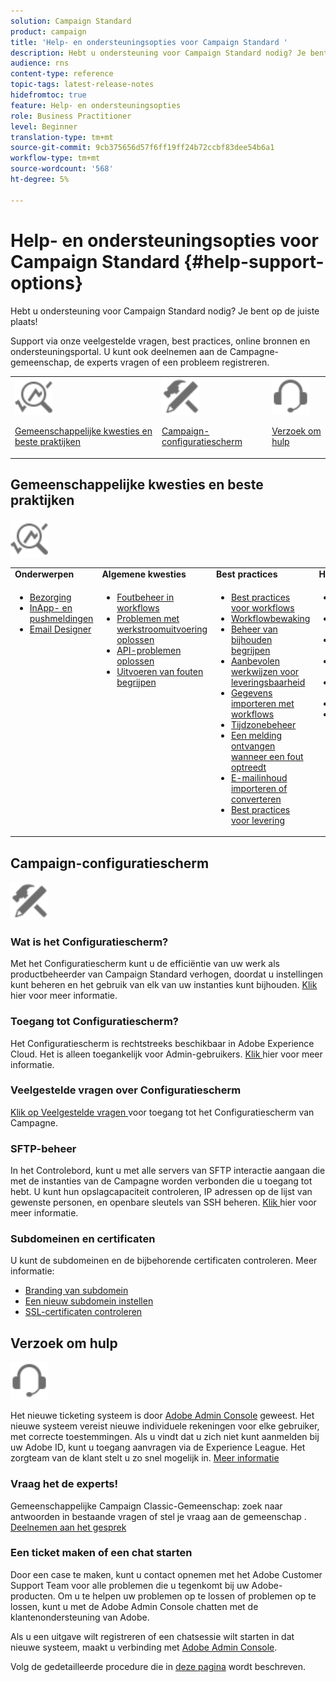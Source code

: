 ```yaml
---
solution: Campaign Standard
product: campaign
title: 'Help- en ondersteuningsopties voor Campaign Standard '
description: Hebt u ondersteuning voor Campaign Standard nodig? Je bent op de juiste plaats!
audience: rns
content-type: reference
topic-tags: latest-release-notes
hidefromtoc: true
feature: Help- en ondersteuningsopties
role: Business Practitioner
level: Beginner
translation-type: tm+mt
source-git-commit: 9cb375656d57f6ff19ff24b72ccbf83dee54b6a1
workflow-type: tm+mt
source-wordcount: '568'
ht-degree: 5%

---
```



# Help- en ondersteuningsopties voor Campaign Standard {#help-support-options}

Hebt u ondersteuning voor Campaign Standard nodig? Je bent op de juiste plaats!

Support via onze veelgestelde vragen, best practices, online bronnen en ondersteuningsportal. U kunt ook deelnemen aan de Campagne-gemeenschap, de experts vragen of een probleem registreren.

<table>
    <tr>
        <td><img src="start/using/assets/do-not-localize/icon-faq.svg" width="60px"><p><a href="#faq">Gemeenschappelijke kwesties en beste praktijken</a></p></td>
        <td><img src="start/using/assets/do-not-localize/icon-control-panel.svg" width="60px"><p><a href="#control-panel">Campaign-configuratiescherm</a></p></td>
        <td><img src="start/using/assets/do-not-localize/icon-support.svg" width="60px"><p><a href="#support">Verzoek om hulp</a></p></td>
    </tr>
</table>

## Gemeenschappelijke kwesties en beste praktijken

<img src="start/using/assets/do-not-localize/icon-faq.svg" width="60px">

<table>
    <tr><td><strong>Onderwerpen</strong></td><td><strong>Algemene kwesties</strong></td><td><strong>Best practices</strong></td><td><strong>Hoe kan ik</strong></td></tr>
    <tr>
    <td valign="top">
        <ul>
        <li><a href="sending/using/monitor-deliverability.md">Bezorging</a></li>
        <li><a href="administration/using/aep-faq.md">InApp- en pushmeldingen</a></li>
        <li><a href="designing/using/faq-email-designer.md">Email Designer</a></li>
        </ul>
    </td>
    <td valign="top">
        <ul>
        <li><a href="automating/using/monitoring-workflow-execution.md#error-management">Foutbeheer in workflows</a></li>
        <li><a href="automating/using/best-practices-workflows.md">Problemen met werkstroomuitvoering oplossen</a></li>
        <li><a href="api/using/troubleshooting.md">API-problemen oplossen</a></li>
        <li><a href="sending/using/understanding-delivery-failures.md">Uitvoeren van fouten begrijpen</a></li>
        </ul>
    </td>
   <td valign="top">
        <ul>
        <li><a href="automating/using/best-practices-workflows.md">Best practices voor workflows</a></li>
        <li><a href="automating/using/about-workflow-execution.md">Workflowbewaking</a></li>
        <li><a href="sending/using/tracking-messages.md">Beheer van bijhouden begrijpen</a></li>
        <li><a href="sending/using/about-deliverability.md">Aanbevolen werkwijzen voor leveringsbaarheid</a></li>
        <li><a href="automating/using/creating-import-workflow-templates.md">Gegevens importeren met workflows</a></li>
        <li><a href="sending/using/sending-messages-at-the-recipient-s-time-zone.md">Tijdzonebeheer</a></li>
        <li><a href="sending/using/receiving-alerts-when-failures-happen.md">Een melding ontvangen wanneer een fout optreedt</a></li>
        <li><a href="designing/using/using-existing-content.md">E-mailinhoud importeren of converteren</a></li>
        <li><a href="sending/using/delivery-best-practices.md">Best practices voor levering</a></li>
        </ul>
    </td>
    <td valign="top">
        <ul>
        <li><a href="rn/using/release-planning.md">Upgrade naar een nieuwe versie</a></li>
        <li><a href="sending/using/monitoring-a-delivery.md">Een levering controleren</a></li>
        <li><a href="sending/using/understanding-quarantine-management.md">quarantainebeheer begrijpen</a></li>
        <li><a href="start/using/privacy-management.md">Privacy- en toestemmingsbeheer</a></li>
        <li><a href="automating/using/query.md">Een query ontwerpen</a></li>
        <li><a href="automating/using/query-samples.md">Query-voorbeelden</a></li>
        <li><a href="https://helpx.adobe.com/campaiacs-mobile.html">Mobiele kanalen configureren</a></li>
        </ul>
    </td>
    </tr>
</table>

## Campaign-configuratiescherm

<img src="start/using/assets/do-not-localize/icon-control-panel.svg" width="60px">

### Wat is het Configuratiescherm?

Met het Configuratiescherm kunt u de efficiëntie van uw werk als productbeheerder van Campaign Standard verhogen, doordat u instellingen kunt beheren en het gebruik van elk van uw instanties kunt bijhouden.
[Klik ](https://experienceleague.adobe.com/docs/control-panel/using/discover-control-panel/key-features.html?lang=en#discover-control-panel) hier voor meer informatie.

### Toegang tot Configuratiescherm?

Het Configuratiescherm is rechtstreeks beschikbaar in Adobe Experience Cloud. Het is alleen toegankelijk voor Admin-gebruikers. [Klik ](https://experienceleague.adobe.com/docs/control-panel/using/discover-control-panel/accessing-control-panel.html?lang=en#discover-control-panel) hier voor meer informatie.

### Veelgestelde vragen over Configuratiescherm

[Klik op Veelgestelde vragen ](https://experienceleague.adobe.com/docs/control-panel/using/faq.html?lang=en) voor toegang tot het Configuratiescherm van Campagne.

### SFTP-beheer

In het Controlebord, kunt u met alle servers van SFTP interactie aangaan die met de instanties van de Campagne worden verbonden die u toegang tot hebt. U kunt hun opslagcapaciteit controleren, IP adressen op de lijst van gewenste personen, en openbare sleutels van SSH beheren. [Klik ](https://experienceleague.adobe.com/docs/control-panel/using/sftp-management/about-sftp-management.html?lang=en#sftp-management) hier voor meer informatie.

### Subdomeinen en certificaten

U kunt de subdomeinen en de bijbehorende certificaten controleren. Meer informatie:

* [Branding van subdomein](https://experienceleague.adobe.com/docs/control-panel/using/subdomains-and-certificates/subdomains-branding.html?lang=en#subdomains-and-certificates)
* [Een nieuw subdomein instellen](https://experienceleague.adobe.com/docs/control-panel/using/subdomains-and-certificates/setting-up-new-subdomain.html?lang=en#subdomains-and-certificates)
* [SSL-certificaten controleren](https://experienceleague.adobe.com/docs/control-panel/using/subdomains-and-certificates/renewing-subdomain-certificate.html?lang=en#subdomains-and-certificates)

## Verzoek om hulp

<img src="start/using/assets/do-not-localize/icon-support.svg" width="60px">

Het nieuwe ticketing systeem is door [Adobe Admin Console](https://adminconsole.adobe.com/overview) geweest. Het nieuwe systeem vereist nieuwe individuele rekeningen voor elke gebruiker, met correcte toestemmingen. Als u vindt dat u zich niet kunt aanmelden bij uw Adobe ID, kunt u toegang aanvragen via de Experience League. Het zorgteam van de klant stelt u zo snel mogelijk in. [Meer informatie](https://helpx.adobe.com/enterprise/admin-guide.html/enterprise/using/support-for-experience-cloud.ug.html)

### Vraag het de experts!

Gemeenschappelijke Campaign Classic-Gemeenschap: zoek naar antwoorden in bestaande vragen of stel je vraag aan de gemeenschap . [Deelnemen aan het gesprek](https://experienceleaguecommunities.adobe.cadobe-campaign-standard/ct-p/adobe-campaign-standard-community)

### Een ticket maken of een chat starten

Door een case te maken, kunt u contact opnemen met het Adobe Customer Support Team voor alle problemen die u tegenkomt bij uw Adobe-producten. Om u te helpen uw problemen op te lossen of problemen op te lossen, kunt u met de Adobe Admin Console chatten met de klantenondersteuning van Adobe.

Als u een uitgave wilt registreren of een chatsessie wilt starten in dat nieuwe systeem, maakt u verbinding met [Adobe Admin Console](https://adminconsole.adobe.com/overview).

Volg de gedetailleerde procedure die in [deze pagina](https://helpx.adobe.com/enterprise/admin-guide.html/enterprise/using/support-for-experience-cloud.ug.html) wordt beschreven.
